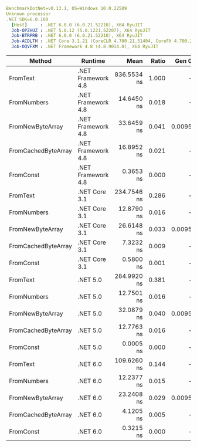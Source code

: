 ```yml
BenchmarkDotNet=v0.13.1, OS=Windows 10.0.22509
Unknown processor
.NET SDK=6.0.100
  [Host]     : .NET 6.0.0 (6.0.21.52210), X64 RyuJIT
  Job-OPZHUZ : .NET 5.0.12 (5.0.1221.52207), X64 RyuJIT
  Job-BTRPRB : .NET 6.0.0 (6.0.21.52210), X64 RyuJIT
  Job-ACDLTH : .NET Core 3.1.21 (CoreCLR 4.700.21.51404, CoreFX 4.700.21.51508), X64 RyuJIT
  Job-OQVFXM : .NET Framework 4.8 (4.8.9014.0), X64 RyuJIT
```

|              Method |            Runtime |        Mean | Ratio |  Gen 0 | Allocated |
|-------------------- |------------------- |------------:|------:|-------:|----------:|
|            FromText | .NET Framework 4.8 | 836.5534 ns | 1.000 |      - |         - |
|         FromNumbers | .NET Framework 4.8 |  14.6450 ns | 0.018 |      - |         - |
|    FromNewByteArray | .NET Framework 4.8 |  33.6459 ns | 0.041 | 0.0095 |      40 B |
| FromCachedByteArray | .NET Framework 4.8 |  16.8952 ns | 0.021 |      - |         - |
|           FromConst | .NET Framework 4.8 |   0.3653 ns | 0.000 |      - |         - |
|            FromText |      .NET Core 3.1 | 234.7546 ns | 0.286 |      - |         - |
|         FromNumbers |      .NET Core 3.1 |  12.8790 ns | 0.016 |      - |         - |
|    FromNewByteArray |      .NET Core 3.1 |  26.6148 ns | 0.033 | 0.0095 |      40 B |
| FromCachedByteArray |      .NET Core 3.1 |   7.3232 ns | 0.009 |      - |         - |
|           FromConst |      .NET Core 3.1 |   0.5800 ns | 0.001 |      - |         - |
|            FromText |           .NET 5.0 | 284.9920 ns | 0.381 |      - |         - |
|         FromNumbers |           .NET 5.0 |  12.7501 ns | 0.016 |      - |         - |
|    FromNewByteArray |           .NET 5.0 |  32.0879 ns | 0.040 | 0.0095 |      40 B |
| FromCachedByteArray |           .NET 5.0 |  12.7763 ns | 0.016 |      - |         - |
|           FromConst |           .NET 5.0 |   0.0005 ns | 0.000 |      - |         - |
|            FromText |           .NET 6.0 | 109.6260 ns | 0.144 |      - |         - |
|         FromNumbers |           .NET 6.0 |  12.2377 ns | 0.015 |      - |         - |
|    FromNewByteArray |           .NET 6.0 |  23.2408 ns | 0.029 | 0.0095 |      40 B |
| FromCachedByteArray |           .NET 6.0 |   4.1205 ns | 0.005 |      - |         - |
|           FromConst |           .NET 6.0 |   0.3215 ns | 0.000 |      - |         - |
